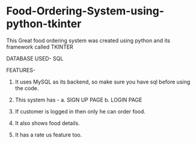 # Food-Ordering-System-using-python-tkinter
This Great food ordering system was created using python and its framework called TKINTER

DATABASE USED- SQL

FEATURES-
1. It uses MySQL as its backend, so make sure you have sql before using the code.

2. This system has -
a. SIGN UP PAGE
b. LOGIN PAGE

3. If customer is logged in then only he can order food.

4. It also shows food details.

5. It has a rate us feature too.
